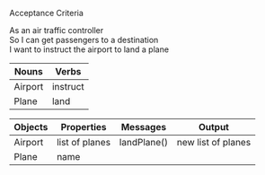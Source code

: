 Acceptance Criteria

As an air traffic controller <br>
So I can get passengers to a destination <br>
I want to instruct the airport to land a plane

Nouns|Verbs
---|---
Airport|instruct
Plane|land

Objects|Properties|Messages|Output
---|---|---|---
Airport|list of planes|landPlane()|new list of planes
Plane|name|
